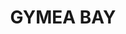 ---
lastmod: '2025-04-06T06:05:20+00:00'
latitude: -34.04984
layout: suburb
longitude: 151.085005
postcode: '2227'
state: NSW
title: GYMEA BAY
url: /nsw/gymea-bay/
---
